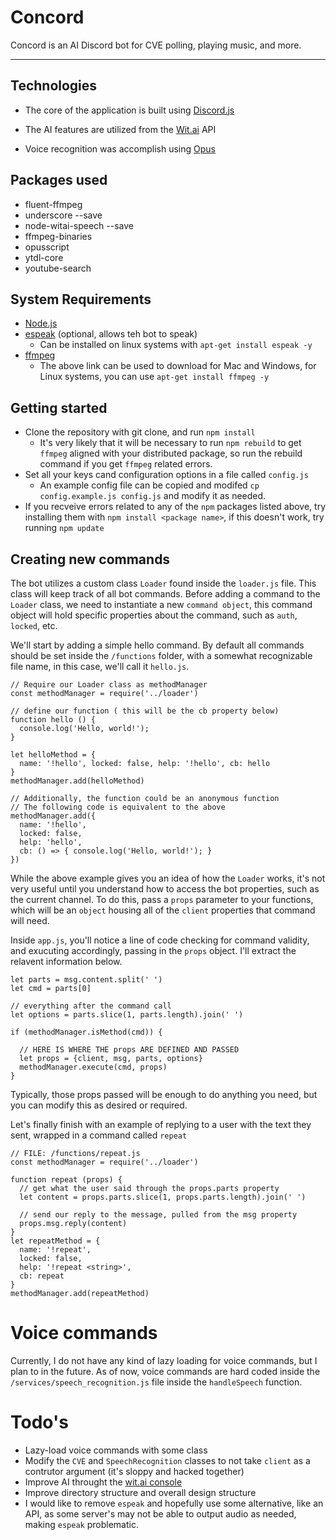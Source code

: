 # Concord
Concord is an AI Discord bot for CVE polling, playing music, and more.

---

## Technologies
- The core of the application is built using [Discord.js](https://discord.js.org)

- The AI features are utilized from the
[Wit.ai](https://wit.ai/) API

- Voice recognition was accomplish using [Opus](https://github.com/Rantanen/node-opus)

## Packages used
- fluent-ffmpeg
- underscore --save
- node-witai-speech --save
- ffmpeg-binaries
- opusscript
- ytdl-core
- youtube-search

## System Requirements
- [Node.js](https://nodejs.org/en/)
- [espeak](http://espeak.sourceforge.net/) (optional, allows teh bot to speak)
  - Can be installed on linux systems with `apt-get install espeak -y`
- [ffmpeg](https://www.ffmpeg.org/download.html)
  - The above link can be used to download for Mac and Windows, for Linux systems, you can use `apt-get install ffmpeg -y`

## Getting started
- Clone the repository with git clone, and run `npm install`
  - It's very likely that it will be necessary to run `npm rebuild` to get `ffmpeg` aligned with your distributed package, so run the rebuild command if you get `ffmpeg` related errors.
- Set all your keys cand configuration options in a file called `config.js`
  - An example config file can be copied and modifed `cp config.example.js config.js` and modify it as needed.
- If you recveive errors related to any of the `npm` packages listed above, try installing them with `npm install <package name>`, if this doesn't work, try running `npm update`

## Creating new commands
The bot utilizes a custom class `Loader` found inside the `loader.js` file. This class will keep track of all bot commands. Before adding a command to the `Loader` class, we need to instantiate a new `command object`, this command object will hold specific properties about the command, such as `auth`, `locked`, etc.

We'll start by adding a simple hello command. By default all commands should be set inside the `/functions` folder, with a somewhat recognizable file name, in this case, we'll call it `hello.js`.

    // Require our Loader class as methodManager
    const methodManager = require('../loader')

    // define our function ( this will be the cb property below)
    function hello () {
      console.log('Hello, world!');
    }

    let helloMethod = {
      name: '!hello', locked: false, help: '!hello', cb: hello
    }
    methodManager.add(helloMethod)

    // Additionally, the function could be an anonymous function
    // The following code is equivalent to the above
    methodManager.add({
      name: '!hello',
      locked: false,
      help: 'hello',
      cb: () => { console.log('Hello, world!'); }
    })

While the above example gives you an idea of how the `Loader` works, it's not very useful until you understand how to access the bot properties, such as the current channel. To do this, pass a `props` parameter to your functions, which will be an `object` housing all of the `client` properties that command will need.

Inside `app.js`, you'll notice a line of code checking for command validity, and exucuting accordingly, passing in the `props` object. I'll extract the relavent information below.

    let parts = msg.content.split(' ')
    let cmd = parts[0]

    // everything after the command call
    let options = parts.slice(1, parts.length).join(' ')

    if (methodManager.isMethod(cmd)) {

      // HERE IS WHERE THE props ARE DEFINED AND PASSED
      let props = {client, msg, parts, options}
      methodManager.execute(cmd, props)
    }
Typically, those props passed will be enough to do anything you need, but you can modify this as desired or required.

Let's finally finish with an example of replying to a user with the text they sent, wrapped in a command called `repeat`

    // FILE: /functions/repeat.js
    const methodManager = require('../loader')

    function repeat (props) {
      // get what the user said through the props.parts property
      let content = props.parts.slice(1, props.parts.length).join(' ')

      // send our reply to the message, pulled from the msg property
      props.msg.reply(content)
    }
    let repeatMethod = {
      name: '!repeat',
      locked: false,
      help: '!repeat <string>',
      cb: repeat
    }
    methodManager.add(repeatMethod)

# Voice commands

Currently, I do not have any kind of lazy loading for voice commands, but I plan to in the future. As of now, voice commands are hard coded inside the `/services/speech_recognition.js` file inside the `handleSpeech` function.

# Todo's
  - Lazy-load voice commands with some class
  - Modify the `CVE` and `SpeechRecognition` classes to not take `client` as a contrutor argument (it's sloppy and hacked together)
  - Improve AI throught the [wit.ai console](https://wit.ai/home)
  - Improve directory structure and overall design structure
  - I would like to remove `espeak` and hopefully use some alternative, like an API, as some server's may not be able to output audio as needed, making `espeak` problematic.